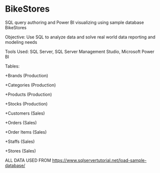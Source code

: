 # BikeStores
SQL query authoring and Power BI visualizing using sample database BikeStores

Objective: Use SQL to analyze data and solve real world data reporting and modeling needs 

Tools Used: SQL Server, SQL Server Management Studio, Microsoft Power BI

Tables:

+Brands (Production)

+Categories (Production)

+Products (Production)

+Stocks (Production)

+Customers (Sales)

+Orders (Sales)

+Order Items (Sales)

+Staffs (Sales)

+Stores (Sales)






 ALL DATA USED FROM https://www.sqlservertutorial.net/load-sample-database/
